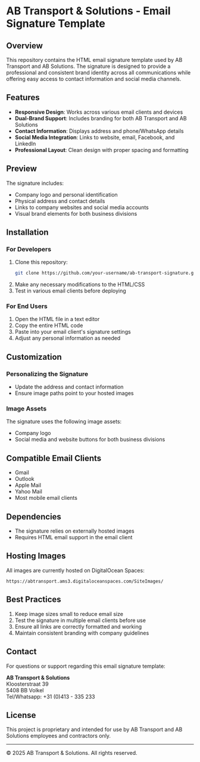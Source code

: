 # AB Transport & Solutions - Email Signature Template

## Overview
This repository contains the HTML email signature template used by AB Transport and AB Solutions. The signature is designed to provide a professional and consistent brand identity across all communications while offering easy access to contact information and social media channels.

## Features

- **Responsive Design**: Works across various email clients and devices
- **Dual-Brand Support**: Includes branding for both AB Transport and AB Solutions
- **Contact Information**: Displays address and phone/WhatsApp details
- **Social Media Integration**: Links to website, email, Facebook, and LinkedIn
- **Professional Layout**: Clean design with proper spacing and formatting

## Preview

The signature includes:
- Company logo and personal identification
- Physical address and contact details
- Links to company websites and social media accounts
- Visual brand elements for both business divisions

## Installation

### For Developers
1. Clone this repository:
   ```bash
   git clone https://github.com/your-username/ab-transport-signature.git
   ```
2. Make any necessary modifications to the HTML/CSS
3. Test in various email clients before deploying

### For End Users
1. Open the HTML file in a text editor
2. Copy the entire HTML code
3. Paste into your email client's signature settings
4. Adjust any personal information as needed

## Customization

### Personalizing the Signature
- Update the address and contact information
- Ensure image paths point to your hosted images

### Image Assets
The signature uses the following image assets:
- Company logo
- Social media and website buttons for both business divisions

## Compatible Email Clients

- Gmail
- Outlook
- Apple Mail
- Yahoo Mail
- Most mobile email clients

## Dependencies

- The signature relies on externally hosted images
- Requires HTML email support in the email client

## Hosting Images

All images are currently hosted on DigitalOcean Spaces:
```
https://abtransport.ams3.digitaloceanspaces.com/SiteImages/
```

## Best Practices

1. Keep image sizes small to reduce email size
2. Test the signature in multiple email clients before use
3. Ensure all links are correctly formatted and working
4. Maintain consistent branding with company guidelines

## Contact

For questions or support regarding this email signature template:

**AB Transport & Solutions**  
Kloosterstraat 39  
5408 BB Volkel  
Tel/Whatsapp: +31 (0)413 - 335 233

## License

This project is proprietary and intended for use by AB Transport and AB Solutions employees and contractors only.

---

© 2025 AB Transport & Solutions. All rights reserved.
